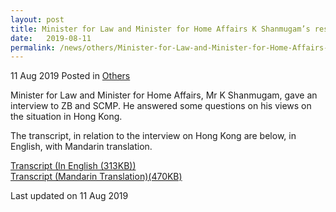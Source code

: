 ```yaml
---
layout: post
title: Minister for Law and Minister for Home Affairs K Shanmugam’s response to questions from SCMP and ZB on his views on the situation in Hong Kong
date:   2019-08-11
permalink: /news/others/Minister-for-Law-and-Minister-for-Home-Affairs-K-Shanmugam-response-to-questions-from-SCMP-and-ZB-on-his-views-on-the-situation-in-HK
---
```



11 Aug 2019 Posted in [Others](/news/others)

Minister for Law and Minister for Home Affairs, Mr K Shanmugam, gave an interview to ZB and SCMP. He answered some questions on his views on the situation in Hong Kong.

The transcript, in relation to the interview on Hong Kong are below, in English, with Mandarin translation.

[Transcript (In English (313KB))](/files/news/others/Transcript11AugEnglish.pdf)  
[Transcript (Mandarin Translation)(470KB)](/files/news/others/Transcript11AugMandarin.pdf)

<p class="right-side-updated">Last updated on 11 Aug 2019</p>
